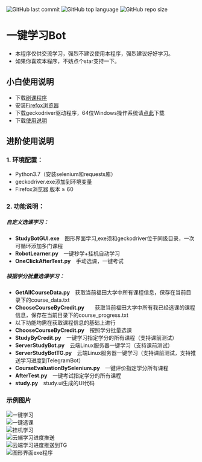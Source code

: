 ![GitHub last commit](https://img.shields.io/github/last-commit/Idealisten/OneClickToLearnFotonUniversityOnlineStudyPlatform)
![GitHub top language](https://img.shields.io/github/languages/top/Idealisten/OneClickToLearnFotonUniversityOnlineStudyPlatform)
![GitHub repo size](https://img.shields.io/github/repo-size/Idealisten/OneClickToLearnFotonUniversityOnlineStudyPlatform)
# 一键学习Bot
* 本程序仅供交流学习，强烈不建议使用本程序，强烈建议好好学习。<br>
* 如果你喜欢本程序，不妨点个star支持一下。<br>
## 小白使用说明<br>
* 下载[刷课程序](https://github.com/Idealisten/OneClickToLearnFotonUniversityOnlineStudyPlatform/releases/download/0.99/StudyBotGUI.exe)
* 安装[Firefox浏览器](https://cdn.stubdownloader.services.mozilla.com/builds/firefox-stub/zh-CN/win/0244b03ff75452eec43ebfcabbe3fa2feda8105e3c426bd77b3d801cf01c05c7/Firefox%20Installer.exe)
* 下载geckodriver驱动程序，64位Windows操作系统请[点此](https://github.com/mozilla/geckodriver/releases/download/v0.29.1/geckodriver-v0.29.1-win64.zip)下载
* 下载[使用说明](https://github.com/Idealisten/OneClickToLearnFotonUniversityOnlineStudyPlatform/blob/master/%E4%BD%BF%E7%94%A8%E8%AF%B4%E6%98%8E.pdf)
## 进阶使用说明<br>
### 1.  环境配置：<br>
* Python3.7（安装selenium和requests库）<br>
* geckodriver.exe添加到环境变量<br>
* Firefox浏览器 版本 ≥ 60<br>
### 2. 功能说明：<br>
##### 自定义选课学习：
* **StudyBotGUI.exe**&emsp;图形界面学习,exe须和geckodriver位于同级目录，一次可循环添加多门课程<br>
* **RobotLearner.py**&emsp;一键秒学+挂机自动学习<br>
* **OneClickAfterTest.py**&emsp;手动选课，一键考试<br>
##### 根据学分批量选课学习：
* **GetAllCourseData.py**&emsp;获取当前福田大学中所有课程信息，保存在当前目录下的course_data.txt<br>
* **ChooseCourseByCredit.py**&emsp;&emsp;获取当前福田大学中所有我已经选课的课程信息，保存在当前目录下的course_progress.txt<br>
* 以下功能均需在获取课程信息的基础上进行
* **ChooseCourseByCredit.py**&emsp;按照学分批量选课<br>
* **StudyByCredit.py**&emsp;一键学习指定学分的所有课程（支持课前测试）<br>
* **ServerStudyBot.py**&emsp;云端Linux服务器一键学习（支持课前测试）<br>
* **ServerStudyBotTG.py**&emsp;云端Linux服务器一键学习（支持课前测试，支持推送学习进度到TelegramBot）<br>
* **CourseEvaluationBySelenium.py**&emsp;一键评价指定学分所有课程<br>
* **AfterTest.py**&emsp;一键考试指定学分的所有课程<br>
* **study.py**&emsp;study.ui生成的UI代码<br>
### 示例图片
![一键学习](https://github.com/Idealisten/OneClickToLearnFotonUniversityOnlineStudyPlatform/blob/master/Images/%E4%B8%80%E9%94%AE%E5%AD%A6%E4%B9%A0.JPG)<br>
![一键选课](https://github.com/Idealisten/OneClickToLearnFotonUniversityOnlineStudyPlatform/blob/master/Images/%E4%B8%80%E9%94%AE%E9%80%89%E8%AF%BE.JPG)<br>
![挂机学习](https://github.com/Idealisten/OneClickToLearnFotonUniversityOnlineStudyPlatform/blob/master/Images/%E6%8C%82%E6%9C%BA%E5%AD%A6%E4%B9%A0.JPG)<br>
![云端学习进度推送](https://github.com/Idealisten/OneClickToLearnFotonUniversityOnlineStudyPlatform/blob/master/Images/%E4%BA%91%E7%AB%AF%E5%AD%A6%E4%B9%A0%E6%8E%A8%E9%80%81.jpg)<br>
![云端学习进度推送到TG](https://github.com/Idealisten/OneClickToLearnFotonUniversityOnlineStudyPlatform/blob/master/Images/%E6%8E%A8%E9%80%81TG.jpg)<br>
![图形界面exe程序](https://github.com/Idealisten/OneClickToLearnFotonUniversityOnlineStudyPlatform/blob/master/Images/GUI.jpg)<br>
